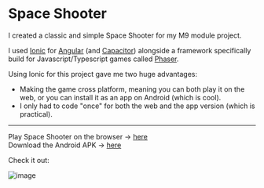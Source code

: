 # Space Shooter

I created a classic and simple Space Shooter for my M9 module project.

I used [Ionic](https://ionicframework.com) for [Angular](https://angular.io) (and [Capacitor](https://capacitorjs.com/)) alongside a framework specifically build for Javascript/Typescript games called [Phaser](https://phaser.io/).

Using Ionic for this project gave me two huge advantages:
- Making the game cross platform, meaning you can both play it on the web, or you can install it as an app on Android (which is cool).
- I only had to code "once" for both the web and the app version (which is practical).
---
Play Space Shooter on the browser -> [here](https://spaceshooter.pauabella.dev)  
Download the Android APK -> [here](https://pauabella.dev/SpaceShooter/app-release.apk)

Check it out:

![image](https://github.com/PauAbellaMolina/SpaceShooter/assets/62839680/2da27bf2-8ebf-46c1-a957-dc4ed3be26b3)
